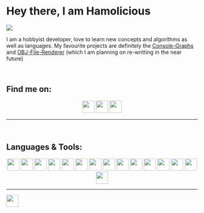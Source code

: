# Hey there, I am Hamolicious
<div align="left"><img src="https://i.ibb.co/cYGywF0/animated-avatar.gif"></div>
<!--
Avatar from http://www.avatarsinpixels.com/ and animated by yours trully
-->

I am a hobbyist developer, love to learn new concepts and algorithms as well as languages. My favourite projects are definitely the <a href="https://github.com/hamolicious/Console-Graphs">Console-Graphs</a> and <a href="https://github.com/hamolicious/OBJ-File-Renderer">OBJ-File-Renderer</a> (which I am planning on re-writting in the near future)

<br>
<h2>Find me on:</h2>
    <div style="text-align:center">
    <a href="https://www.reddit.com/user/hamoliciousRUS/posts/"><img src="https://external-preview.redd.it/iDdntscPf-nfWKqzHRGFmhVxZm4hZgaKe5oyFws-yzA.png?auto=webp&s=38648ef0dc2c3fce76d5e1d8639234d8da0152b2" width="32px" height="32px"></a>
    <a href="https://www.thingiverse.com/hamolicious/designs"><img src="https://cdn.worldvectorlogo.com/logos/thingiverse-logo.svg" width="32px" height="32px"></a>
    <a href="https://hamolicious.itch.io/"><img src="https://static.itch.io/images/itchio-textless-black.svg" width="32px" height="32px"></a>
</div>
<hr>

<br>
<h2>Languages & Tools:</h2>
<div style="text-align:center">
    <img src="https://cdn3.iconfinder.com/data/icons/logos-and-brands-adobe/512/267_Python-512.png" width="32px" height="32px">
    <img src="https://processing.org/img/processing3-logo.png" width="32px" height="32px">
    <img src="https://upload.wikimedia.org/wikipedia/commons/7/7a/C_Sharp_logo.svg" width="32px" height="32px">
    <img src="https://image.flaticon.com/icons/svg/1216/1216733.svg" width="32px" height="32px">
    <img src="https://img.icons8.com/all/500/arduino.png" width="32px" height="32px">
    <img src="https://i.ibb.co/5rWCyJB/padder.png" width="32px" height="32px">
    <img src="https://upload.wikimedia.org/wikipedia/commons/thumb/9/9a/Visual_Studio_Code_1.35_icon.svg/1200px-Visual_Studio_Code_1.35_icon.svg.png" width="32px" height="32px">
    <img src="https://i.ibb.co/5rWCyJB/padder.png" width="32px" height="32px">
    <img src="https://cdn2.iconfinder.com/data/icons/icons-mega-pack-1-and-2/256/Blender.png" width="32px" height="32px">
    <img src="https://i.ibb.co/5rWCyJB/padder.png" width="32px" height="32px">
    <img src="https://upload.wikimedia.org/wikipedia/commons/6/6a/Godot_icon.svg" width="32px" height="32px">
    <img src="https://cdn0.iconfinder.com/data/icons/web-social-and-folder-icons/512/Unity_3D.png" width="32px" height="32px">
    <img src="https://i.ibb.co/5rWCyJB/padder.png" width="32px" height="32px">
    <img src="https://community.aseprite.org/uploads/default/original/2X/3/3e3d085d4f2c399dff32dd543fc4d163e0f3cb7a.png" width="32px" height="32px">
    <img src="https://upload.wikimedia.org/wikipedia/commons/thumb/4/45/The_GIMP_icon_-_gnome.svg/1200px-The_GIMP_icon_-_gnome.svg.png" width="32px" height="32px">
</div>
<hr>

<img src="https://i.ibb.co/5rWCyJB/padder.png" width="32px" height="32px">
